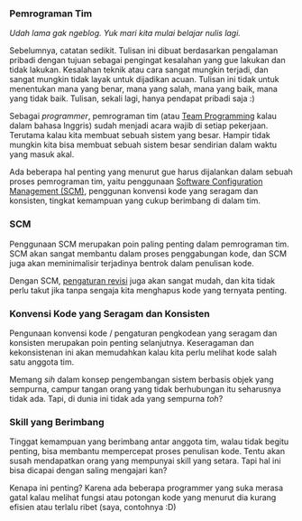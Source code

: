 ### Pemrograman Tim

_Udah lama gak ngeblog. Yuk mari kita mulai belajar nulis lagi._

Sebelumnya, catatan sedikit. Tulisan ini dibuat berdasarkan pengalaman pribadi dengan tujuan sebagai pengingat kesalahan yang gue lakukan dan tidak lakukan. Kesalahan teknik atau cara sangat mungkin terjadi, dan sangat mungkin tidak layak untuk dijadikan acuan. Tulisan ini tidak untuk menentukan mana yang benar, mana yang salah, mana yang baik, mana yang tidak baik. Tulisan, sekali lagi, hanya pendapat pribadi saja :)

Sebagai _programmer_, pemrograman tim (atau [Team Programming](http://en.wikipedia.org/wiki/Team_programming) kalau dalam bahasa Inggris) sudah menjadi acara wajib di setiap pekerjaan. Terutama kalau kita membuat sebuah sistem yang besar. Hampir tidak mungkin kita bisa membuat sebuah sistem besar sendirian dalam waktu yang masuk akal.

Ada beberapa hal penting yang menurut gue harus dijalankan dalam sebuah proses pemrograman tim, yaitu penggunaan [Software Configuration Management (SCM)](http://en.wikipedia.org/wiki/Software_Configuration_Management), penggunan konvensi kode yang seragam dan konsisten, tingkat kemampuan yang cukup berimbang di dalam tim.

### SCM

Penggunaan SCM merupakan poin paling penting dalam pemrograman tim. SCM akan sangat membantu dalam proses penggabungan kode, dan SCM juga akan meminimalisir terjadinya bentrok dalam penulisan kode. 

Dengan SCM, [pengaturan revisi](http://en.wikipedia.org/wiki/Revision_control) juga akan sangat mudah, dan kita tidak perlu takut jika tanpa sengaja kita menghapus kode yang ternyata penting.

### Konvensi Kode yang Seragam dan Konsisten

Pengunaan konvensi kode / pengaturan pengkodean yang seragam dan konsisten merupakan poin penting selanjutnya. Keseragaman dan kekonsistenan ini akan memudahkan kalau kita perlu melihat kode salah satu anggota tim. 

Memang _sih_ dalam konsep pengembangan sistem berbasis objek yang sempurna, campur tangan orang yang tidak berhubungan itu seharusnya tidak ada. Tapi, di dunia ini tidak ada yang sempurna _toh_?

### Skill yang Berimbang

Tinggat kemampuan yang berimbang antar anggota tim, walau tidak begitu penting, bisa membantu mempercepat proses penulisan kode. Tentu akan susah mendapatkan orang yang mempunyai skill yang setara. Tapi hal ini bisa dicapai dengan saling mengajari kan? 

Kenapa ini penting? Karena ada beberapa programmer yang suka merasa gatal kalau melihat fungsi atau potongan kode yang menurut dia kurang efisien atau terlalu ribet (saya, contohnya :D)

<!-- {"time": "2008-10-12 17:06:03", "title": "Pemrograman Tim"} -->

